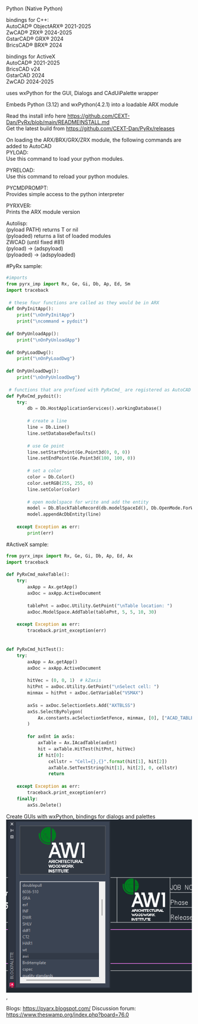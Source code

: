 Python (Native Python)<br/>

bindings for C++: <br/>
AutoCAD®    ObjectARX®  2021-2025<br/>
ZwCAD®      ZRX®        2024-2025<br/>
GstarCAD®   GRX®        2024<br/>
BricsCAD®   BRX®        2024<br/>

bindings for ActiveX <br/>
AutoCAD®    2021-2025<br/>
BricsCAD    v24<br/>
GstarCAD    2024<br/>
ZwCAD       2024-2025<br/>

uses wxPython for the GUI, Dialogs and CAdUiPalette wrapper

Embeds Python (3.12) and wxPython(4.2.1) into a loadable ARX module

Read ths install info here https://github.com/CEXT-Dan/PyRx/blob/main/READMEINSTALL.md<br/>
Get the latest build from https://github.com/CEXT-Dan/PyRx/releases

On loading the ARX/BRX/GRX/ZRX module, the following commands are added to AutoCAD<br/>
PYLOAD:<br/> 
Use this command to load your python modules.<br/>

PYRELOAD:<br/>
Use this command to reload your python modules.<br/>

PYCMDPROMPT:<br/>
Provides simple access to the python interpreter <br/>

PYRXVER:<br/>
Prints the ARX module version<br/>

Autolisp:<br/>
(pyload PATH) returns  T or nil<br/>
(pyloaded) returns a list of loaded modules<br/>
ZWCAD (until fixed #81)<br/>
(pyload) → (adspyload)<br/>
(pyloaded) → (adspyloaded)<br/>


#PyRx sample:

```Python
#imports 
from pyrx_imp import Rx, Ge, Gi, Db, Ap, Ed, Sm
import traceback

 # these four functions are called as they would be in ARX
def OnPyInitApp():
    print("\nOnPyInitApp")
    print("\ncommand = pydoit")

def OnPyUnloadApp():
    print("\nOnPyUnloadApp")

def OnPyLoadDwg():
    print("\nOnPyLoadDwg")

def OnPyUnloadDwg():
    print("\nOnPyUnloadDwg")

 # functions that are prefixed with PyRxCmd_ are registered as AutoCAD commands
def PyRxCmd_pydoit():
    try:
        db = Db.HostApplicationServices().workingDatabase()

        # create a line
        line = Db.Line()
        line.setDatabaseDefaults()

        # use Ge point
        line.setStartPoint(Ge.Point3d(0, 0, 0))
        line.setEndPoint(Ge.Point3d(100, 100, 0))

        # set a color
        color = Db.Color()
        color.setRGB(255, 255, 0)
        line.setColor(color)

        # open modelspace for write and add the entity
        model = Db.BlockTableRecord(db.modelSpaceId(), Db.OpenMode.ForWrite)
        model.appendAcDbEntity(line)

    except Exception as err:
        print(err)
```	

#ActiveX sample:

```Python
from pyrx_impx import Rx, Ge, Gi, Db, Ap, Ed, Ax
import traceback

def PyRxCmd_makeTable():
    try:
        axApp = Ax.getApp()
        axDoc = axApp.ActiveDocument
        
        tablePnt = axDoc.Utility.GetPoint("\nTable location: ")
        axDoc.ModelSpace.AddTable(tablePnt, 5, 5, 10, 30)
        
    except Exception as err:
        traceback.print_exception(err)


def PyRxCmd_hitTest():
    try:
        axApp = Ax.getApp()
        axDoc = axApp.ActiveDocument

        hitVec = (0, 0, 1)  # kZaxis
        hitPnt = axDoc.Utility.GetPoint("\nSelect cell: ")
        minmax = hitPnt + axDoc.GetVariable("VSMAX")

        axSs = axDoc.SelectionSets.Add("AXTBLSS")
        axSs.SelectByPolygon(
            Ax.constants.acSelectionSetFence, minmax, [0], ["ACAD_TABLE"]
        )

        for axEnt in axSs:
            axTable = Ax.IAcadTable(axEnt)
            hit = axTable.HitTest(hitPnt, hitVec)
            if hit[0]:
                cellstr = "Cell={},{}".format(hit[1], hit[2])
                axTable.SetTextString(hit[1], hit[2], 0, cellstr)
                return

    except Exception as err:
        traceback.print_exception(err)
    finally:
        axSs.Delete()
```

Create GUIs with wxPython, bindings for dialogs and palettes 
![wxPython Gui](https://github.com/CEXT-Dan/PyRx/blob/main/GitResources/images/palette.png), 

Blogs: https://pyarx.blogspot.com/
Discussion forum:  https://www.theswamp.org/index.php?board=76.0
